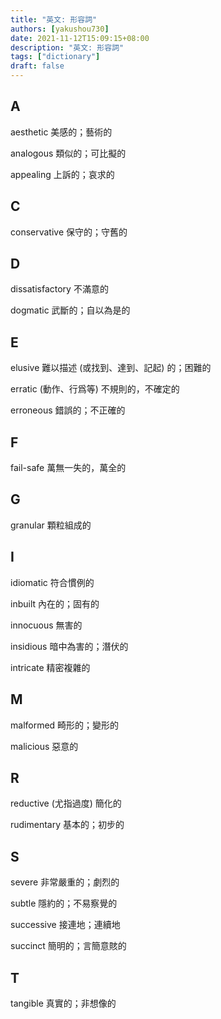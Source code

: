 ```yaml
---
title: "英文: 形容詞"
authors: [yakushou730]
date: 2021-11-12T15:09:15+08:00
description: "英文: 形容詞"
tags: ["dictionary"]
draft: false
---
```

## A
aesthetic 美感的；藝術的

analogous 類似的；可比擬的

appealing 上訴的；哀求的

## C
conservative 保守的；守舊的

## D
dissatisfactory 不滿意的

dogmatic 武斷的；自以為是的

## E
elusive 難以描述 (或找到、達到、記起) 的；困難的

erratic (動作、行爲等) 不規則的，不確定的

erroneous 錯誤的；不正確的

## F
fail-safe 萬無一失的，萬全的

## G
granular 顆粒組成的

## I
idiomatic 符合慣例的

inbuilt 內在的；固有的

innocuous 無害的

insidious 暗中為害的；潛伏的

intricate 精密複雜的

## M
malformed 畸形的；變形的

malicious 惡意的

## R
reductive (尤指過度) 簡化的

rudimentary 基本的；初步的

## S
severe 非常嚴重的；劇烈的

subtle 隱約的；不易察覺的

successive 接連地；連續地

succinct 簡明的；言簡意賅的

## T
tangible 真實的；非想像的
